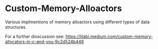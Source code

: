 # Custom-Memory-Alloactors
Various implmentions of memory alloactors using different types of data structures. 

For a further disscussion see: https://lilabi.medium.com/custom-memory-allocators-in-c-and-you-9c2d524b448
